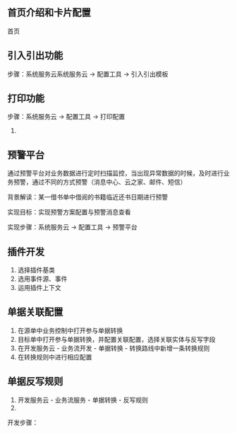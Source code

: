 ## **首页介绍和卡片配置**

首页



## 引入引出功能

步骤：系统服务云系统服务云 -> 配置工具 -> 引入引出模板



## 打印功能

步骤：系统服务云 -> 配置工具 -> 打印配置

1. 







## 预警平台

通过预警平台对业务数据进行定时扫描监控，当出现异常数据的时候，及时进行业务预警，通过不同的方式预警（消息中心、云之家、邮件、短信）



背景解读：某一借书单中借阅的书籍临近还书日期进行预警

实现目标：实现预警方案配置与预警消息查看

实现步骤：系统服务云 -> 配置工具 -> 预警平台





## 插件开发

1. 选择插件基类
2. 选用事件源、事件
3. 运用插件上下文



## 单据关联配置

1. 在源单中业务控制中打开参与单据转换
2. 目标单中打开参与单据转换，并配置关联配置，选择关联实体与反写字段
3. 在开发服务云 - 业务流开发 - 单据转换 - 转换路线中新增一条转换规则
4. 在转换规则中进行相应配置

## 单据反写规则

1. 开发服务云 - 业务流服务 - 单据转换 - 反写规则
2. 







开发步骤：